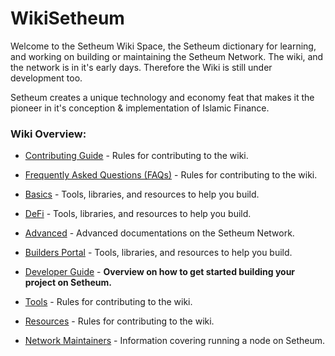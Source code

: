 # WikiSetheum

Welcome to the Setheum Wiki Space, the Setheum dictionary for learning, and working on building or maintaining the Setheum Network. The wiki, and the network is in it's early days. Therefore the Wiki is still under development too.

Setheum creates a unique technology and economy feat that makes it the pioneer in it's conception & implementation of Islamic Finance.

### Wiki Overview:

- [Contributing Guide](https://wiki.setheum.xyz/general/contributing) - Rules for contributing to the wiki.
- [Frequently Asked Questions (FAQs)](https://wiki.setheum.xyz/general/faqs) - Rules for contributing to the wiki.

- [Basics](https://wiki.setheum.xyz/learn/basics) - Tools, libraries, and resources to help you build.
- [DeFi](https://wiki.setheum.xyz/learn/defi) - Tools, libraries, and resources to help you build.
- [Advanced](https://wiki.setheum.xyz/learn/advanced) - Advanced documentations on the Setheum Network.

- [Builders Portal](https://wiki.setheum.xyz/build/builders-portal) - Tools, libraries, and resources to help you build.
- [Developer Guide](https://wiki.setheum.xyz/build/development-guide) - **Overview on how to get started building your project on Setheum.**
- [Tools](https://wiki.setheum.xyz/build/tools) - Rules for contributing to the wiki.
- [Resources](https://wiki.setheum.xyz/build/resources) - Rules for contributing to the wiki.

- [Network Maintainers](https://wiki.setheum.xyz/maintain/network-maintainers) - Information covering running a node on Setheum.
